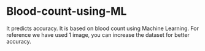 # Blood-count-using-ML
It predicts accuracy. It is based on blood count using Machine Learning. For reference we have used 1 image, you can increase the dataset for better accuracy.

